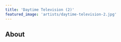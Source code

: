 ```yaml
---
title: 'Daytime Television (2)'
featured_image: 'artists/daytime-television-2.jpg'
---
```


## About


